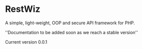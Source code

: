 RestWiz
=======

A simple, light-weight, OOP and secure API framework for PHP.

''Documentation to be added soon as we reach a stable version''

Current version 0.0.1